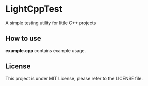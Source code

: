 # LightCppTest
A simple testing utility for little C++ projects

## How to use
**example.cpp** contains example usage.

## License
This project is under MIT License, please refer to the LICENSE file.
